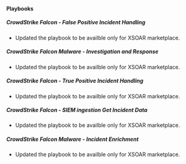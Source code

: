 
#### Playbooks

##### CrowdStrike Falcon - False Positive Incident Handling

- Updated the playbook to be availble only for XSOAR marketplace.

##### CrowdStrike Falcon Malware - Investigation and Response

- Updated the playbook to be availble only for XSOAR marketplace.

##### CrowdStrike Falcon - True Positive Incident Handling

- Updated the playbook to be availble only for XSOAR marketplace.

##### CrowdStrike Falcon - SIEM ingestion Get Incident Data

- Updated the playbook to be availble only for XSOAR marketplace.

##### CrowdStrike Falcon Malware - Incident Enrichment

- Updated the playbook to be availble only for XSOAR marketplace.
